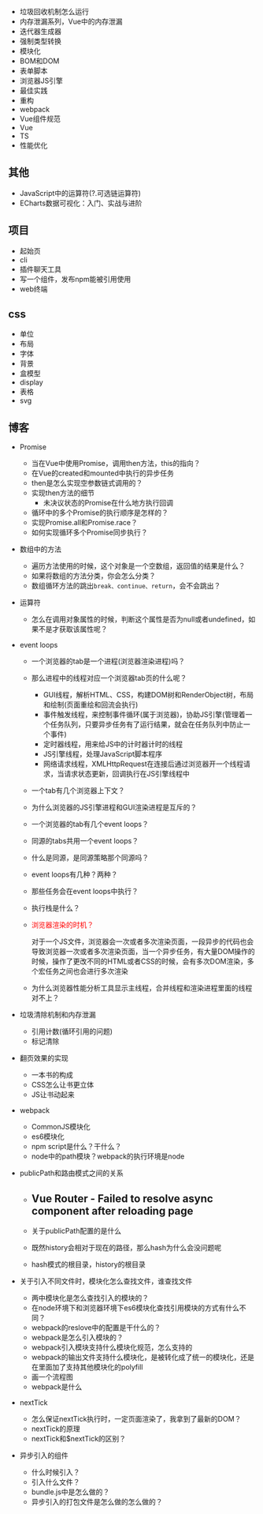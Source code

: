 - 垃圾回收机制怎么运行
- 内存泄漏系列，Vue中的内存泄漏
- 迭代器生成器
- 强制类型转换
- 模块化
- BOM和DOM
- 表单脚本
- 浏览器JS引擎
- 最佳实践
- 重构
- webpack
- Vue组件规范
- Vue
- TS
- 性能优化

## 其他

- JavaScript中的运算符(?.可选链运算符)
- ECharts数据可视化：入门、实战与进阶

## 项目

- 起始页
- cli
- 插件聊天工具
- 写一个组件，发布npm能被引用使用
- web终端



## css

- 单位
- 布局
- 字体
- 背景
- 盒模型
- display
- 表格
- svg

## 博客

- Promise
  - 当在Vue中使用Promise，调用then方法，this的指向？
  - 在Vue的created和mounted中执行的异步任务
  - then是怎么实现空参数链式调用的？
  - 实现then方法的细节
    - 未决议状态的Promise在什么地方执行回调
  - 循环中的多个Promise的执行顺序是怎样的？
  - 实现Promise.all和Promise.race？
  - 如何实现循环多个Promise同步执行？
  
- 数组中的方法
  - 遍历方法使用的时候，这个对象是一个空数组，返回值的结果是什么？
  - 如果将数组的方法分类，你会怎么分类？
  - 数组循环方法的跳出`break、continue、return`，会不会跳出？
  
- 运算符
  
  - 怎么在调用对象属性的时候，判断这个属性是否为null或者undefined，如果不是才获取该属性呢？
  
- event loops
  - 一个浏览器的tab是一个进程(浏览器渲染进程)吗？
  
  - 那么进程中的线程对应一个浏览器tab页的什么呢？
    - GUI线程，解析HTML、CSS，构建DOM树和RenderObject树，布局和绘制(页面重绘和回流会执行)
    - 事件触发线程，来控制事件循环(属于浏览器)，协助JS引擎(管理着一个任务队列，只要异步任务有了运行结果，就会在任务队列中防止一个事件)
    - 定时器线程，用来给JS中的计时器计时的线程
    - JS引擎线程，处理JavaScript脚本程序
    - 网络请求线程，XMLHttpRequest在连接后通过浏览器开一个线程请求，当请求状态更新，回调执行在JS引擎线程中
    
  - 一个tab有几个浏览器上下文？
  
  - 为什么浏览器的JS引擎进程和GUI渲染进程是互斥的？
  
  - 一个浏览器的tab有几个event loops？
  
  - 同源的tabs共用一个event loops？
  
  - 什么是同源，是同源策略那个同源吗？
  
  - event loops有几种？两种？
  
  - 那些任务会在event loops中执行？
  
  - 执行栈是什么？
  
  - <p style="color: red">浏览器渲染的时机？</p>
  
    对于一个JS文件，浏览器会一次或者多次渲染页面，一段异步的代码也会导致浏览器一次或者多次渲染页面，当一个异步任务，有大量DOM操作的时候，操作了更改不同的HTML或者CSS的时候，会有多次DOM渲染，多个宏任务之间也会进行多次渲染
  
  - 为什么浏览器性能分析工具显示主线程，合并线程和渲染进程里面的线程对不上？
  
- 垃圾清除机制和内存泄漏

  - 引用计数(循环引用的问题)
  - 标记清除

- 翻页效果的实现

  - 一本书的构成
  - CSS怎么让书更立体
  - JS让书动起来
  
- webpack

  - CommonJS模块化
  - es6模块化
  - npm script是什么？干什么？
  - node中的path模块？webpack的执行环境是node

- publicPath和路由模式之间的关系

  - ## Vue Router - Failed to resolve async component after reloading page

  - 关于publicPath配置的是什么

  - 既然history会相对于现在的路径，那么hash为什么会没问题呢

  - hash模式的根目录，history的根目录

- 关于引入不同文件时，模块化怎么查找文件，谁查找文件

  - 两中模块化是怎么查找引入的模块的？
  - 在node环境下和浏览器环境下es6模块化查找引用模块的方式有什么不同？
  - webpack的reslove中的配置是干什么的？
  - webpack是怎么引入模块的？
  - webpack引入模块支持什么模块化规范，怎么支持的
  - webpack的输出文件支持什么模块化，是被转化成了统一的模块化，还是在里面加了支持其他模块化的polyfill
  - 画一个流程图
  - webpack是什么
  
- nextTick

  - 怎么保证nextTick执行时，一定页面渲染了，我拿到了最新的DOM？
  - nextTick的原理
  - nextTick和$nextTick的区别？
  
- 异步引入的组件

  - 什么时候引入？
  - 引入什么文件？
  - bundle.js中是怎么做的？
  - 异步引入的打包文件是怎么做的怎么做的？

